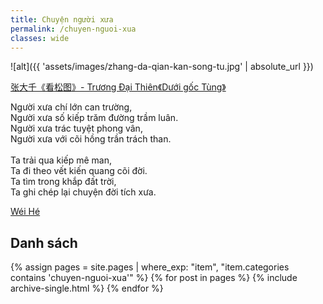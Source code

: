 ```yaml
---
title: Chuyện người xưa
permalink: /chuyen-nguoi-xua
classes: wide
---
```


![alt]({{ 'assets/images/zhang-da-qian-kan-song-tu.jpg' | absolute_url }})
> <cite>
<a target="_blank" href="https://en.wikipedia.org/wiki/Chang_Dai-chien">
张大千《看松图》- Trương Đại Thiên《Dưới gốc Tùng》
</a>
</cite>

Người xưa chí lớn can trường,\
Người xưa số kiếp trăm đường trầm luân.\
Người xưa trác tuyệt phong vân,\
Người xưa với cõi hồng trần trách than.\
 \
Ta trải qua kiếp mê man,\
Ta đi theo vết kiến quang cõi đời.\
Ta tìm trong khắp đất trời,\
Ta ghi chép lại chuyện đời tích xưa.

> <cite>
<a target="_blank" href="https://wei-he.xyz">Wéi Hé</a>
</cite>

## Danh sách
{% assign pages = site.pages | where_exp: "item", "item.categories contains 'chuyen-nguoi-xua'" %}
{% for post in pages %}
  {% include archive-single.html %}
{% endfor %}
